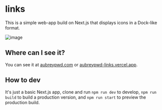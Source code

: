 # links

This is a simple web-app build on Next.js that displays icons in a Dock-like format.

![image](https://user-images.githubusercontent.com/1753298/126888176-66542e5a-f5d9-4a3c-bd3a-a90f01104225.png)

## Where can I see it?

You can see it at [aubreypwd.com](https://aubreypwd.com) or [aubreypwd-links.vercel.app](https://aubreypwd-links.vercel.app/).

## How to dev

It's just a basic Next.js app, clone and run `npm run dev` to develop, `npm run build` to build a production version, and `npm run start` to preview the production build.
